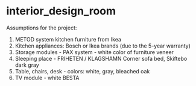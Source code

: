# interior_design_room
Assumptions for the project:
1. METOD system kitchen furniture from Ikea
2. Kitchen appliances: Bosch or Ikea brands (due to the 5-year warranty)
3. Storage modules - PAX system - white color of furniture veneer
3. Sleeping place - FRIHETEN / KLAGSHAMN Corner sofa bed, Skiftebo dark gray
4. Table, chairs, desk - colors: white, gray, bleached oak
5. TV module - white BESTA
